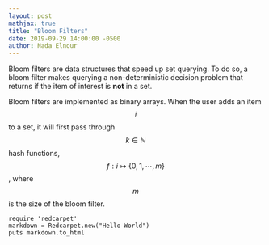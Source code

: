 ```yaml
---
layout: post
mathjax: true
title: "Bloom Filters"
date: 2019-09-29 14:00:00 -0500
author: Nada Elnour
---
```


Bloom filters are data structures that speed up set querying. To do so, a bloom filter makes querying a non-deterministic decision problem that returns if the item of interest is **not** in a set. 

Bloom filters are implemented as binary arrays. When the user adds an item $$i$$ to a set, it will first pass through $$k \in \mathbb{N}$$ hash functions, $$f:i \mapsto \{0,1, \cdots , m\}$$, where $$m$$ is the size of the bloom filter.
``` pseudocode
require 'redcarpet'
markdown = Redcarpet.new("Hello World")
puts markdown.to_html
``` 